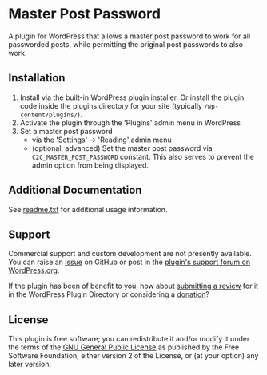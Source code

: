 # Master Post Password

A plugin for WordPress that allows a master post password to work for all passworded posts, while permitting the original post passwords to also work.


## Installation

1. Install via the built-in WordPress plugin installer. Or install the plugin code inside the plugins directory for your site (typically `/wp-content/plugins/`).
2. Activate the plugin through the 'Plugins' admin menu in WordPress
3. Set a master post password
   - via the 'Settings' -> 'Reading' admin menu
   - (optional; advanced) Set the master post password via `C2C_MASTER_POST_PASSWORD` constant. This also serves to prevent the admin option from being displayed.


## Additional Documentation

See [readme.txt](https://github.com/coffee2code/master-post-password/blob/master/readme.txt) for additional usage information.


## Support

Commercial support and custom development are not presently available. You can raise an [issue](https://github.com/coffee2code/master-post-password/issues) on GitHub or post in the [plugin's support forum on WordPress.org](https://wordpress.org/support/plugin/master-post-password/).

If the plugin has been of benefit to you, how about [submitting a review](https://wordpress.org/support/plugin/master-post-password/reviews/) for it in the WordPress Plugin Directory or considering a [donation](https://www.paypal.com/cgi-bin/webscr?cmd=_s-xclick&hosted_button_id=6ARCFJ9TX3522)?


## License

This plugin is free software; you can redistribute it and/or modify it under the terms of the [GNU General Public License](https://www.gnu.org/licenses/gpl-2.0.html) as published by the Free Software Foundation; either version 2 of the License, or (at your option) any later version.